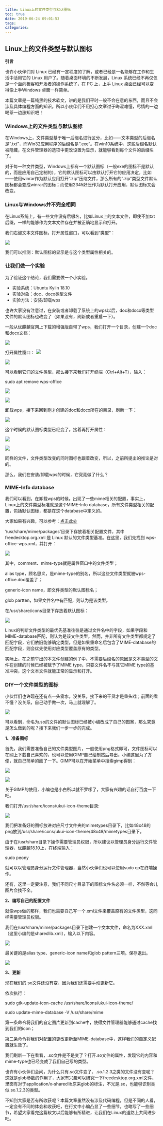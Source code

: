 ```yaml
---
title: Linux上的文件类型与默认图标
toc: true
date: 2019-06-24 09:01:53
tags:
categories:
---
```






## Linux上的文件类型与默认图标

**引言**

也许小伙伴们对 Linux 已经有一定程度的了解，或者已经是一名能够在工作和生活中活用它的 Linux 用户了。随着桌面环境的不断发展，Linux 系统已经不再仅仅是一个面向极客和开发者的操作系统了，在 PC 上，上手 Linux 桌面已经可以变得像上手Windows 桌面一样简单。

本篇文章是一篇纯黑的技术软文，讲的是我们平时一般不会在意的东西，而且不会涉及具体编程方面的知识，所以小伙伴们不用担心文章过于晦涩难懂，尽情的一边喝茶一边涨知识吧！

### Windows上的文件类型与默认图标

在Windows上，文件类型基于唯一后缀名进行区分，比如——文本类型的后缀名是”.txt”，而Win32应用程序的后缀名是“.exe”。在win10系统中，这些后缀名默认被隐藏，在文件管理器的选项中更改设置为显示，就能够看到每个文件的后缀名了。

对于每一种文件类型，Windows上都有一个默认图标（一般exe的图标不是默认的，而是应用自己定制的），它的默认图标可以由默认打开它的应用决定，比如——使用winrar作为默认应用打开”.zip”压缩文件，那么所有的”.zip”类型文件默认图标都会变成winrar的图标；而使用2345好压作为默认打开应用，默认图标又会改变。

### Linux与Windows并不完全相同

在Linux系统上，有一些文件没有后缀名，比如Linux上的文本文件，即使不加txt后缀，一样的能够作为文本文件存在并被正确地显示和打开。

我们右键文本文件图标，打开属性窗口，可以看到“类型”： 

![](https://www.ubuntukylin.com/upload/201812/1544597804892983.png)

我们可以推测：默认图标的显示是与这个类型属性相关的。

### 让我们做一个实验

为了验证这个结论，我们需要做一个小实验。
 * 实验系统：Ubuntu Kylin 18.10
 * 实验对象：doc、docx类型文件
 * 实验方法：安装/卸载wps

也许大家没有注意过，在安装或者卸载了系统上的wps以后，doc和docx等类型文件的默认图标也改变了（如果没有，刷新或者重启一下）。

一般从优麒麟官网上下载的增强版自带了wps，我们打开一个目录，创建一个doc和docx文档： 

![](https://www.ubuntukylin.com/upload/201812/1544597909746823.png)

打开属性窗口： 
![](https://www.ubuntukylin.com/upload/201812/1544600648905345.png)

![](https://www.ubuntukylin.com/upload/201812/1544600648593032.png)

可以看到它们的文件类型，那么接下来我们打开终端（Ctrl+Alt+T），输入：

sudo apt remove wps-office 

![](https://www.ubuntukylin.com/upload/201812/1544600689772744.png)

![](https://www.ubuntukylin.com/upload/201812/1544600727686021.png)

卸载wps，接下来回到刚才创建的doc和docx所在的目录，刷新一下：

![](https://www.ubuntukylin.com/upload/201812/1544600745317428.png)

这个时候的默认图标类型已经变了，接着再打开属性： 

![](https://www.ubuntukylin.com/upload/201812/1544600761749681.png)

![](https://www.ubuntukylin.com/upload/201812/1544600786228952.png)

同样的文件，文件类型改变的同时图标也跟着改变，所以，之前所提出的推论是对的。 

那么，我们在安装/卸载wps的时候，它究竟做了什么？

### MIME-Info database

我们可以看到，在卸载wps的时候，出现了一些mime相关的配置，事实上，Linux上的文件类型标准就是这个MIME-Info database，所有文件类型相关的配置，包括默认图标，都是在这个database中定义的。

大家如果有兴趣，可以参考：[点击此处](https://specifications.freedesktop.org/shared-mime-info-spec/shared-mime-info-spec-0.18.html)

‘/usr/share/mime/packages’目录下存放着相关配置文件，其中freedesktop.org.xml 是 Linux 默认的文件类型基准。在这里，我们先找到 wps-office-wps.xml，并打开： 

![](https://www.ubuntukylin.com/upload/201812/1544600831986186.png)

其中，comment、mime-type就是属性窗口中的文件类型；

alias type，顾名思义，是mime-type的别名，所以这些文件类型就被wps-office.doc覆盖了；

generic-icon name，即文件类型的默认图标名；

glob partten，如果文件名中有匹配，则认为是该类型。

在/usr/share/icons目录下存放着默认图标： 

![](https://www.ubuntukylin.com/upload/201812/1544600848817269.png)

Linux的判断文件类型的最优先基准往往是通过文件名中的字段，如果字段和MIME-database匹配，则认为是该文件类型。然而，并非所有文件类型都规定了匹配字段，它们依旧能够确定类型，但是如果重命名后包含了MIME-database的匹配字段，则会优先使用对应类型覆盖原有的类型。

实际上，在之前举出的本文件创建的例子中，不需要后缀名的原因是文本类型的文件在创建的时候已经被赋予了MIME type，只要文件名不与其它MIME type的基准冲突，这个文本文件就能正常的显示和打开。

### DIY一个文件类型的图标

小伙伴们也许现在还有点一头雾水，没关系，接下来的干货才是重头戏；前面的看不懂？没关系，自己动手做一次，马上就理解了。

![](https://www.ubuntukylin.com/upload/201812/1544600873149787.png)

可以看到，命名为.so的文件的默认图标已经被小编改成了自己的图案，那么究竟是怎么做到的呢？接下来我们一步一步的完成。

**1、准备图标**

首先，我们需要准备自己的文件类型图片，一般使用png格式即可，文件图标可以在网上下载自己喜欢的，也可以使用GIMP自己绘制然后导出，小编这里为了方便，就自己简单的画了一下。GIMP可以在开始菜单中搜索gimp得到：

![](https://www.ubuntukylin.com/upload/201812/1544600900397307.png)

![](https://www.ubuntukylin.com/upload/201812/1544600900866148.png)

关于GIMP的使用，小编也是小白所以就不罗嗦了，大家有兴趣的话自行百度一下吧。

我们打开/usr/share/icons/ukui-icon-theme目录:

![](https://www.ubuntukylin.com/upload/201812/1544604859921343.png)

我们把准备好的图标放进对应尺寸文件夹的mimetypes目录下，比如48x48的png放到/usr/share/icons/ukui-icon-theme/48x48/mimetypes目录下。

由于在/usr/share目录下操作需要管理员权限，所以建议以管理员身分运行文件管理器，优麒麟18.10上，在终端输入：

sudo peony

就可以以管理员身分运行文件管理器，当然小伙伴们也可以使用sudo cp在终端操作。

还有，这里一定要注意，我们不同尺寸目录下的图标文件名必须一样，不然等会儿图片会找不全。

**2、编写自己的配置文件**

就像wps做的那样，我们也需要自己写一个.xml文件来覆盖原有的文件类型，这同样需要管理员权限。

我们在/usr/share/mime/packages目录下创建一个文本文件，命名为XXX.xml（这里小编的是sharedlib.xml），输入以下内容。

![](https://www.ubuntukylin.com/upload/201812/1544603156648367.png) 

最关键的是alias type、generic-icon name和glob pattern三项。保存退出。 

![](https://www.ubuntukylin.com/upload/201812/1544601011883301.png)

**3、更新**

现在我们的.so文件还没有变，因为我们还需要手动更新它。

依次执行：

sudo gtk-update-icon-cache /usr/share/icons/ukui-icon-theme/

sudo update-mime-database -V /usr/share/mime

第一条命令将我们的自定图片更新到cache中，使得文件管理器能够通过cache找到我们的icon；

第二条命令将我们对配置的更改更新至MIME-database中，这样我们的自定义配置就生效了。

我们刷新一下在看看，.so文件是不是变了？打开.so文件的属性，发现它的内容和mime-type也已经变成了我们自己写的类型。

也许有小伙伴们会问，为什么只有.so文件变了，.so.1.2.3之类的文件没有变呢？这就是glob参数的作用了，大家有兴趣可以研究一下freedesktop.org.xml文件，里面有对于application/x-sharedlib原来glob的标注，不光是.so，也能够识别类似.so.1.2.3的类型。

不知到大家是否有所收获呢？本篇文章虽然没有涉及代码编程，但是不同的人看，一定会有不同的体会和收获吧，在行文中小编凸显了一些细节，也略写了一些细节，希望大家看完这篇软文以后能够有所精进，让我们在Linux的道路上共同进步吧。

